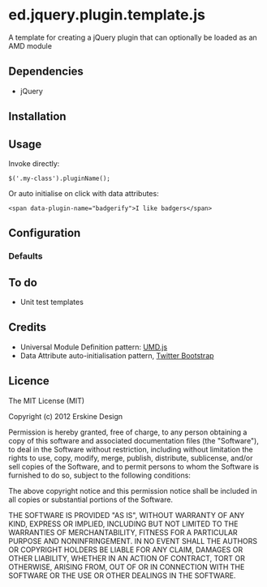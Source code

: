 ed.jquery.plugin.template.js
============================

A template for creating a jQuery plugin that can optionally be loaded as an AMD module


## Dependencies

* jQuery

## Installation

## Usage

Invoke directly:

    $('.my-class').pluginName();

Or auto initialise on click with data attributes:

    <span data-plugin-name="badgerify">I like badgers</span>

## Configuration

### Defaults

## To do

* Unit test templates

## Credits

* Universal Module Definition pattern: [UMD.js](https://github.com/umdjs/umd)
* Data Attribute auto-initialisation pattern, [Twitter Bootstrap](https://github.com/twitter/bootstrap)

## Licence

The MIT License (MIT)

Copyright (c) 2012 Erskine Design

Permission is hereby granted, free of charge, to any person obtaining a copy
of this software and associated documentation files (the "Software"), to deal
in the Software without restriction, including without limitation the rights
to use, copy, modify, merge, publish, distribute, sublicense, and/or sell
copies of the Software, and to permit persons to whom the Software is
furnished to do so, subject to the following conditions:

The above copyright notice and this permission notice shall be included in
all copies or substantial portions of the Software.

THE SOFTWARE IS PROVIDED "AS IS", WITHOUT WARRANTY OF ANY KIND, EXPRESS OR
IMPLIED, INCLUDING BUT NOT LIMITED TO THE WARRANTIES OF MERCHANTABILITY,
FITNESS FOR A PARTICULAR PURPOSE AND NONINFRINGEMENT. IN NO EVENT SHALL THE
AUTHORS OR COPYRIGHT HOLDERS BE LIABLE FOR ANY CLAIM, DAMAGES OR OTHER
LIABILITY, WHETHER IN AN ACTION OF CONTRACT, TORT OR OTHERWISE, ARISING FROM,
OUT OF OR IN CONNECTION WITH THE SOFTWARE OR THE USE OR OTHER DEALINGS IN
THE SOFTWARE.


